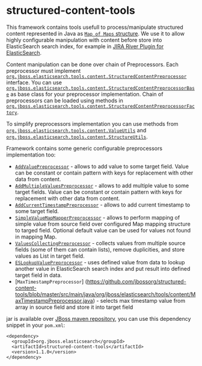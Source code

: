 structured-content-tools
========================

This framework contains tools usefull to process/manipulate structured content represented in Java as [`Map of Maps` structure](http://wiki.fasterxml.com/JacksonInFiveMinutes#A.22Raw.22_Data_Binding_Example). 
We use it to allow highly configurable manipulation with content before store into ElasticSearch search index, for example in [JIRA River Plugin for ElasticSearch](https://github.com/jbossorg/elasticsearch-river-jira).

Content manipulation can be done over chain of Preprocessors. Each preprocessor must implement [`org.jboss.elasticsearch.tools.content.StructuredContentPreprocessor`](https://github.com/jbossorg/structured-content-tools/blob/master/src/main/java/org/jboss/elasticsearch/tools/content/StructuredContentPreprocessor.java) interface.
You can use [`org.jboss.elasticsearch.tools.content.StructuredContentPreprocessorBase`](https://github.com/jbossorg/structured-content-tools/blob/master/src/main/java/org/jboss/elasticsearch/tools/content/StructuredContentPreprocessorBase.java) as base class for your preprocessor implementation.
Chain of preprocessors can be loaded using methods in [`org.jboss.elasticsearch.tools.content.StructuredContentPreprocessorFactory`](https://github.com/jbossorg/structured-content-tools/blob/master/src/main/java/org/jboss/elasticsearch/tools/content/StructuredContentPreprocessorFactory.java).

To simplify preprocessors implementation you can use methods from [`org.jboss.elasticsearch.tools.content.ValueUtils`](https://github.com/jbossorg/structured-content-tools/blob/master/src/main/java/org/jboss/elasticsearch/tools/content/ValueUtils.java) and [`org.jboss.elasticsearch.tools.content.StructureUtils`](https://github.com/jbossorg/structured-content-tools/blob/master/src/main/java/org/jboss/elasticsearch/tools/content/StructureUtils.java).

Framework contains some generic configurable preprocessors implementation too:
* [`AddValuePreprocessor`](https://github.com/jbossorg/structured-content-tools/blob/master/src/main/java/org/jboss/elasticsearch/tools/content/AddValuePreprocessor.java) - allows to add value to some target field. Value can be constant or contain pattern with keys for replacement with other data from content.
* [`AddMultipleValuesPreprocessor`](https://github.com/jbossorg/structured-content-tools/blob/master/src/main/java/org/jboss/elasticsearch/tools/content/AddMultipleValuesPreprocessor.java) - allows to add multiple value to some target fields. Value can be constant or contain pattern with keys for replacement with other data from content.
* [`AddCurrentTimestampPreprocessor`](https://github.com/jbossorg/structured-content-tools/blob/master/src/main/java/org/jboss/elasticsearch/tools/content/AddCurrentTimestampPreprocessor.java) - allows to add current timestamp to some target field.
* [`SimpleValueMapMapperPreprocessor`](https://github.com/jbossorg/structured-content-tools/blob/master/src/main/java/org/jboss/elasticsearch/tools/content/SimpleValueMapMapperPreprocessor.java) - allows to perform mapping of simple value from source field over configured Map mapping structure to targed field. Optional default value can be used for values not found in mapping Map.
* [`ValuesCollectingPreprocessor`](https://github.com/jbossorg/structured-content-tools/blob/master/src/main/java/org/jboss/elasticsearch/tools/content/ValuesCollectingPreprocessor.java) - collects values from multiple source fields (some of them can contain lists), remove duplicities, and store values as List in target field.
* [`ESLookupValuePreprocessor`](https://github.com/jbossorg/structured-content-tools/blob/master/src/main/java/org/jboss/elasticsearch/tools/content/ESLookupValuePreprocessor.java) - uses defined value from data to lookup another value in ElasticSearch search index and put result into defined target field in data.
* [`MaxTimestampPreprocessor`] (https://github.com/jbossorg/structured-content-tools/blob/master/src/main/java/org/jboss/elasticsearch/tools/content/MaxTimestampPreprocessor.java) - selects max timestamp value from array in source field and store it into target field

jar is available over [JBoss maven repository](https://community.jboss.org/docs/DOC-15169), you can use this dependency snippet in your `pom.xml`:

	<dependency>
	  <groupId>org.jboss.elasticsearch</groupId>
	  <artifactId>structured-content-tools</artifactId>
	  <version>1.1.0</version>
	</dependency>

